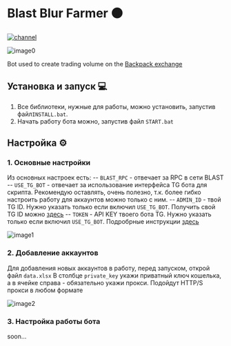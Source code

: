 # Blast Blur Farmer 🟠

[![channel](https://img.shields.io/badge/ghoulerwe3b_|_Подпишись-0A66C2?style=for-the-badge&logo=telegram&logoColor=white)](https://t.me/web3_enjoyer_club) 

![image0](https://github.com/ghouler-web3/test/assets/170937517/9e5e8942-135f-4e25-a237-62832f8042c0)

Bot used to create trading volume on the [Backpack exchange](https://backpack.exchange/refer/binance)
## Установка и запуск 💻
   1. Все библиотеки, нужные для работы, можно установить, запустив файл`INSTALL.bat`.
   2. Начать работу бота можно, запустив файл `START.bat`

## Настройка ⚙️

### 1. Основные настройки

   Из основных настроек есть:
   -- `BLAST_RPC` - отвечает за RPC в сети BLAST
   -- `USE_TG_BOT` - отвечает за использование интерфейса TG бота для скрипта. Рекомендую оставлять, очень полезно, т.к. более гибко настроить работу для аккаунтов можно только с ним.
   -- `ADMIN_ID` - твой TG ID. Нужно указать только если включил `USE_TG_BOT`. Получить свой TG ID можно [здесь](https://t.me/username_to_id_bot)
   -- `TOKEN` - API KEY твоего бота TG. Нужно указать только если включил `USE_TG_BOT`. Подробрные инструкции [здесь](https://botcreators.ru/blog/botfather-instrukciya/)

   ![image1](https://github.com/ghouler-web3/test/assets/170937517/ba5bfaa4-63f9-4331-80c5-e1a6e3b667b3)

### 2. Добавление аккаунтов

   Для добавления новых аккаунтов в работу, перед запуском, открой файл `data.xlsx` В столбце `private_key` укажи приватный ключ кошелька, а в ячейке справа - обязательно укажи прокси. Подойдут HTTP/S прокси в любом формате

   ![image2](https://github.com/ghouler-web3/test/assets/170937517/fe798718-b1e3-4857-b83d-dbe1f4a7d80d)

### 3. Настройка работы бота

   soon...